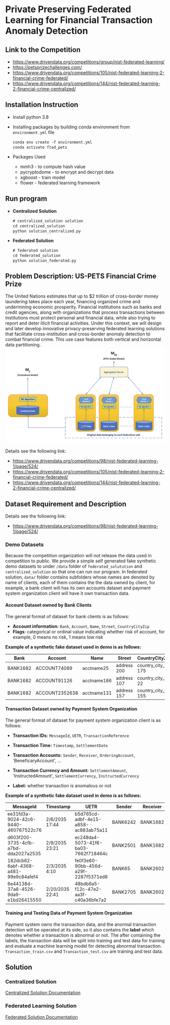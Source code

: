 # Private Preserving Federated Learning for Financial Transaction Anomaly Detection

## Link to the Competition
- https://www.drivendata.org/competitions/group/nist-federated-learning/
- https://petsprizechallenges.com/
- https://www.drivendata.org/competitions/105/nist-federated-learning-2-financial-crime-federated/
- https://www.drivendata.org/competitions/144/nist-federated-learning-2-financial-crime-centralized/

## Installation Instruction

- Install python 3.8

- Installing packages by building conda environment from `environment.yml` file
  ```shell
  conda env create -f environment.yml
  conda activate ftad_pets
  ```
- Packages Used

	- mmh3 - to compute hash value
	- pycryptodome - to encrypt and decrypt data
	- xgboost - train model
	- flower - federated learning framework

## Run program

- **Centralized Solution**

  ```shell
  # centralized_solution solution
  cd centralized_solution
  python solution_centralized.py
  ```

- **Federated Solution**

  ```shell
  # federated solution 
  cd federated_solution
  python solution_federated.py
  ```

## Problem Description: US-PETS Financial Crime Prize

The United Nations estimates that up to $2 trillion of cross-border money laundering takes place each year, financing
organized crime and undermining economic prosperity. Financial institutions such as banks and credit agencies, along
with organizations that process transactions between institutions must protect personal and financial data, while also trying to report and deter illicit financial activities. Under this context, we will design and later develop innovative privacy-preserving federated
learning solutions that facilitate cross-institution and cross-border anomaly detection to combat financial crime. This
use case features both vertical and horizontal data partitioning.
![alt text](./image/problem.png)

Details see the following link:
- https://www.drivendata.org/competitions/98/nist-federated-learning-1/page/524/
- https://www.drivendata.org/competitions/105/nist-federated-learning-2-financial-crime-federated/
- https://www.drivendata.org/competitions/144/nist-federated-learning-2-financial-crime-centralized/

## Dataset Requirement and Description

Details see the following link:
- https://www.drivendata.org/competitions/98/nist-federated-learning-1/page/524/

### Demo Datasets

Because the competition organization will not release the data used in competition to public. We provide a simple self generated fake synthetic demo datasets to under `/data` folder of `federated_solutution` and `centralized_solution` so that one can run our program. In federated solution, `data/` folder contains subfolders whose names are denoted by name of clients, each of them contains the the data owned by client, for example, a bank client will has its own accounts dataset and payment system organization client will have it own transaction data.

#### Account Dataset owned by Bank Clients

The general format of dataset for bank clients is as follows:

- **Account information:** `Bank`, `Account`, `Name`, `Street`, `CountryCityZip`
- **Flags**: categorical or ordinal value indicating whether risk of account, for example, 0 means no risk, 1 means low risk

**Example of a synthetic fake dataset used in demo is as follows:**

| Bank     | Account        | Name        | Street      | CountryCityZip       | Flags |
| -------- | -------------- | ----------- | ----------- | -------------------- | ----- |
| BANK1682 | ACCOUNT74089   | acctname25  | address 200 | country_city_zip 175 | 0     |
| BANK1682 | ACCOUNT91126   | acctname186 | address 107 | country_city_zip 22  | 0     |
| BANK1682 | ACCOUNT2352638 | acctname131 | address 157 | country_city_zip 155 | 0     |

#### Transaction Dataset owned by Payment System Organization

The general format of dataset for payment system organization client is as follows:

- **Transaction IDs:** `MessageId`, `UETR`, `TransactionReference`

- **Transaction Time:** `Timestamp`, `SettlementDate`
- **Transaction Accounts:** `Sender`, `Receiver`, `OrderingAccount`, 'BeneficaryAccount', ...
- **Transaction Currency and Amount:** `SettlementAmount`, 'InstructedAmount', `SettlementCurrency`, `InstructedCurrency`
- **Label:** whether transaction is anomalous or not

**Example of a synthetic fake dataset used in demo is as follows:**

| MessageId                            | Timestamp       | UETR                                 | Sender   | Receiver | TransactionReference | OrderingAccount | OrderingName | OrderingStreet | OrderingCountryCityZip | BeneficiaryAccount | BeneficiaryName | BeneficiaryStreet | BeneficiaryCountryCityZip | SettlementDate | SettlementCurrency | SettlementAmount | InstructedCurrency | InstructedAmount | Label |
| ------------------------------------ | --------------- | ------------------------------------ | -------- | -------- | -------------------- | --------------- | ------------ | -------------- | ---------------------- | ------------------ | --------------- | ----------------- | ------------------------- | -------------- | ------------------ | ---------------- | ------------------ | ---------------- | ----- |
| ee31fd3a-9024-42c6-9440-460767522c76 | 2/6/2035 17:44  | b5d765cd-adbf-4e15-a858-ac883ab75a11 | BANK6242 | BANK1682 | tranref15            | ACCOUNT421876   | acctname60   | address 111    | country_city_zip 90    | ACCOUNT551369      | acctname154     | address 197       | country_city_zip 132      | 350206         | currency 4         | 92199419164      | currency 4         | 92199419164      | 0     |
| d603f200-3735-4cfb-a7bd-dda2027a2535 | 2/9/2035 23:21  | ec248da4-5073-41f6-ba03-7662f718464c | BANK2501 | BANK1682 | tranref52            | ACCOUNT3176524  | acctname192  | address 38     | country_city_zip 160   | ACCOUNT1           | acctname86      | address 76        | country_city_zip 99       | 350209         | currency 4         | 39253626474      | currency 4         | 39253626474      | 1     |
| 182dcb62-6abf-4368-a481-99e9c84afef4 | 2/3/2035 4:10   | fe0f3e60-90bb-456d-a29f-2287f5371ed8 | BANK65   | BANK2602 | tranref60            | ACCOUNT6331626  | acctname152  | address 127    | country_city_zip 49    | ACCOUNT857376      | acctname37      | address 34        | country_city_zip 101      | 220218         | currency 14        | 3.47E+11         | currency 6         | 3.47E+11         | 1     |
| 6e44138d-37a8-4526-9da9-e1bd26415550 | 2/20/2035 22:41 | 48bdb6a5-f12c-47e2-aa3f-c40a36bfe7a2 | BANK2705 | BANK2602 | tranref66            | ACCOUNT3375001  | acctname70   | address 144    | country_city_zip 75    | ACCOUNT6539204     | acctname121     | address 130       | country_city_zip 127      | 220220         | currency 14        | 2.3789E+11       | currency 14        | 2.3789E+11       | 1     |

#### Training and Testing Data of Payment System Organization

Payment system owns the transaction data, and the anormal transaction detection will be operated at its side, so it also contains the **label** which denotes whether a transaction is abnormal or not. The after containing the labels, the transaction data will be split into training and test data for training and evaluate a machine learning model for detecting abnormal transaction. `Transaction_train.csv` and `Transaction_test.csv` are training and test data.

## Solution

### Centralized Solution

[Centralized Solution Documentation](./centralized_solution/README.md)

### Federated Learning Solution

[Federated Solution Documentation](./federated_solution/READ.md)



